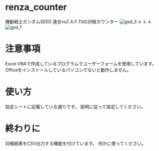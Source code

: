 # renza_counter
機動戦士ガンダムSEED 連合vsZ.A.F.TⅡの対戦カウンター
![gsd_3](https://github.com/Sonoda-a/renza_counter/assets/13926852/247d4b6c-69a3-45a4-8a56-bda452028922)
↓
↓
↓
![gsd_1](https://github.com/Sonoda-a/renza_counter/assets/13926852/c88529cf-34a7-42a6-8db9-c47a172c993d)

# 注意事項
Excel VBAで作成しているプログラムでユーザーフォームを使用しています。
Officeをインストールしているパソコンでないと動作しません。

# 使い方
設定シートに記載している通りです。
説明に従って設定してください。

# 終わりに
対戦結果をCSV出力する機能を付けています。
何かに使ってください。
